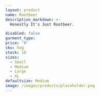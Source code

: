 ```yaml
---
layout: product
name: Rootbeer
description_markdown: >-
  Honestly It's Just Rootbeer.

disabled: false
garment_type:
price: '9'
sku: hog
stock: 10
sizes:
  - Small
  - Medium
  - Large
  - XL
defaultsize: Medium
image: /images/products/placeholder.png
---
```

